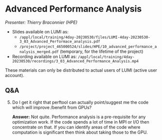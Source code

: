 # Advanced Performance Analysis

*Presenter: Thierry Braconnier (HPE)*

-   Slides available on LUMI as:
    -   `/appl/local/training/4day-20230530/files/LUMI-4day-20230530-3_03_Advanced_Performace_analysis.pdf`
    -   `/project/project_465000524/slides/HPE/10_advanced_performance_analysis_merged.pdf` (temporary, for the lifetime of the project)
-   Recording available on LUMI as:
    `/appl/local/training/4day-20230530/recordings/3_03_Advanced_Performance_Analysis.mp4`

These materials can only be distributed to actual users of LUMI (active user account).


## Q&A

5.  Do I get it right that perftool  can actually point/suggest me the code  which will improve /benefit from GPUs?

    **Answer:** Not quite. Performance analysis is a pre-requisite for any optimization work. If the code spends a lot of time in MPI or I/O then concentrate on that. If you can identify areas of the code where computation is significant then think about taking those to the GPU.



